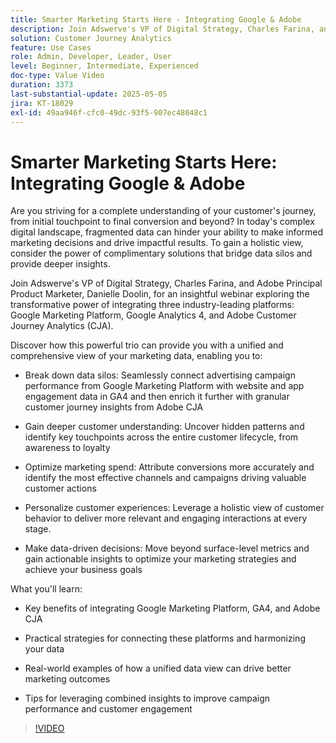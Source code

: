 ```yaml
---
title: Smarter Marketing Starts Here - Integrating Google & Adobe
description: Join Adswerve's VP of Digital Strategy, Charles Farina, and Adobe Principal Product Marketer, Danielle Doolin, for an insightful webinar exploring the transformative power of integrating industry-leading platforms.
solution: Customer Journey Analytics
feature: Use Cases
role: Admin, Developer, Leader, User
level: Beginner, Intermediate, Experienced
doc-type: Value Video
duration: 3373
last-substantial-update: 2025-05-05
jira: KT-18029
exl-id: 49aa946f-cfc0-49dc-93f5-907ec48048c1
---
```

# Smarter Marketing Starts Here: Integrating Google & Adobe

Are you striving for a complete understanding of your customer's journey, from initial touchpoint to final conversion and beyond? In today's complex digital landscape, fragmented data can hinder your ability to make informed marketing decisions and drive impactful results. To gain a holistic view, consider the power of complimentary solutions that bridge data silos and provide deeper insights. 

Join Adswerve's VP of Digital Strategy, Charles Farina, and Adobe Principal Product Marketer, Danielle Doolin, for an insightful webinar exploring the transformative power of integrating three industry-leading platforms: Google Marketing Platform, Google Analytics 4, and Adobe Customer Journey Analytics (CJA).

Discover how this powerful trio can provide you with a unified and comprehensive view of your marketing data, enabling you to:

- Break down data silos: Seamlessly connect advertising campaign performance from Google Marketing Platform with website and app engagement data in GA4 and then enrich it further with granular customer journey insights from Adobe CJA

- Gain deeper customer understanding: Uncover hidden patterns and identify key touchpoints across the entire customer lifecycle, from awareness to loyalty

- Optimize marketing spend: Attribute conversions more accurately and identify the most effective channels and campaigns driving valuable customer actions

- Personalize customer experiences: Leverage a holistic view of customer behavior to deliver more relevant and engaging interactions at every stage.

- Make data-driven decisions: Move beyond surface-level metrics and gain actionable insights to optimize your marketing strategies and achieve your business goals

What you'll learn:

- Key benefits of integrating Google Marketing Platform, GA4, and Adobe CJA

- Practical strategies for connecting these platforms and harmonizing your data

- Real-world examples of how a unified data view can drive better marketing outcomes

- Tips for leveraging combined insights to improve campaign performance and customer engagement

>[!VIDEO](https://video.tv.adobe.com/v/3458047/?learn=on&enablevpops)
